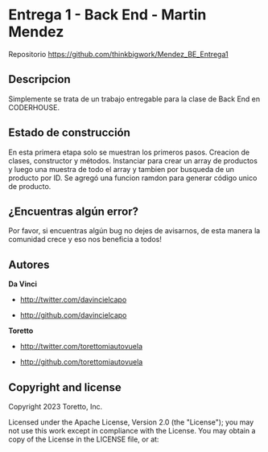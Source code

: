 Entrega 1 - Back End - Martin Mendez
====================

Repositorio
https://github.com/thinkbigwork/Mendez_BE_Entrega1


Descripcion
-----------

Simplemente se trata de un trabajo entregable para la clase de Back End en CODERHOUSE.



Estado de construcción
-----------

En esta primera etapa solo se muestran los primeros pasos. Creacion de clases, constructor y métodos.
Instanciar para crear un array de productos y luego una muestra de todo el array y tambien por busqueda de un producto por ID.
Se agregó una funcion ramdon para generar código unico de producto.



¿Encuentras algún error?
-----------

Por favor, si encuentras algún bug no dejes de avisarnos, de esta manera la comunidad crece y eso nos beneficia a todos!



Autores
-------

**Da Vinci**

+ http://twitter.com/davincielcapo

+ http://github.com/davincielcapo

**Toretto**

+ http://twitter.com/torettomiautovuela

+ http://github.com/torettomiautovuela



Copyright and license
--------------------

Copyright 2023 Toretto, Inc.

Licensed under the Apache License, Version 2.0 (the "License");
you may not use this work except in compliance with the License.
You may obtain a copy of the License in the LICENSE file, or at:
